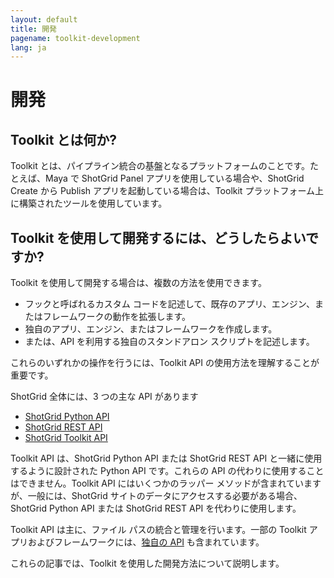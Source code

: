 ```yaml
---
layout: default
title: 開発
pagename: toolkit-development
lang: ja
---
```


# 開発

## Toolkit とは何か?

Toolkit とは、パイプライン統合の基盤となるプラットフォームのことです。たとえば、Maya で ShotGrid Panel アプリを使用している場合や、ShotGrid Create から Publish アプリを起動している場合は、Toolkit プラットフォーム上に構築されたツールを使用しています。

## Toolkit を使用して開発するには、どうしたらよいですか?

Toolkit を使用して開発する場合は、複数の方法を使用できます。

- フックと呼ばれるカスタム コードを記述して、既存のアプリ、エンジン、またはフレームワークの動作を拡張します。
- 独自のアプリ、エンジン、またはフレームワークを作成します。
- または、API を利用する独自のスタンドアロン スクリプトを記述します。

これらのいずれかの操作を行うには、Toolkit API の使用方法を理解することが重要です。

ShotGrid 全体には、3 つの主な API があります
- [ShotGrid Python API](https://developer.shotgridsoftware.com/python-api)
- [ShotGrid REST API](https://developer.shotgridsoftware.com/rest-api/)
- [ShotGrid Toolkit API](https://developer.shotgridsoftware.com/tk-core)

Toolkit API は、ShotGrid Python API または ShotGrid REST API と一緒に使用するように設計された Python API です。これらの API の代わりに使用することはできません。Toolkit API にはいくつかのラッパー メソッドが含まれていますが、一般には、ShotGrid サイトのデータにアクセスする必要がある場合、ShotGrid Python API または ShotGrid REST API を代わりに使用します。

Toolkit API は主に、ファイル パスの統合と管理を行います。一部の Toolkit アプリおよびフレームワークには、[独自の API](../../reference/pipeline-integrations.md) も含まれています。

これらの記事では、Toolkit を使用した開発方法について説明します。